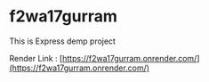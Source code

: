 # f2wa17gurram

This is Express demp project

Render Link : [https://f2wa17gurram.onrender.com/](https://f2wa17gurram.onrender.com/)
